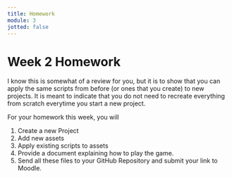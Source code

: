 ```yaml
---
title: Homework
module: 3
jotted: false
---
```


# Week 2 Homework

I know this is somewhat of a review for you, but it is to show that you can apply the same scripts from before (or ones that you create) to new projects.  It is meant to indicate that you do not need to recreate everything from scratch everytime you start a new project.

For your homework this week, you will

1. Create a new Project
2. Add new assets
3. Apply existing scripts to assets
4. Provide a document explaining how to play the game.
5. Send all these files to your GitHub Repository and submit your link to Moodle.

